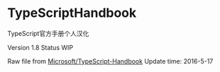 # TypeScriptHandbook
TypeScript官方手册个人汉化

Version 1.8
Status WIP

Raw file from [Microsoft/TypeScript-Handbook](https://github.com/Microsoft/TypeScript-Handbook)
Update time: 2016-5-17